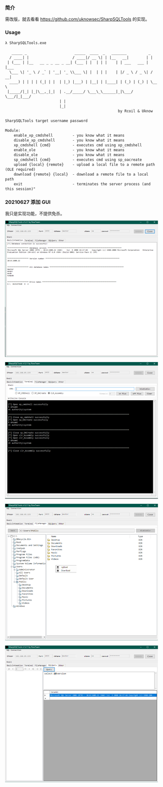 ### 简介

需改版，就去看看 https://github.com/uknowsec/SharpSQLTools 的实现。

##### 

### Usage

```
λ SharpSQLTools.exe

   _____ _                      _____  ____  _   _______          _     
  / ____| |                    / ____|/ __ \| | |__   __|        | |    
 | (___ | |__   __ _ _ __ _ __| (___ | |  | | |    | | ___   ___ | |___ 
  \___ \| '_ \ / _` | '__| '_ \\___ \| |  | | |    | |/ _ \ / _ \| / __|
  ____) | | | | (_| | |  | |_) |___) | |__| | |____| | (_) | (_) | \__ \
 |_____/|_| |_|\__,_|_|  | .__/_____/ \___\_\______|_|\___/ \___/|_|___/
                         | |                                            
                         |_|                              
                                                    by Rcoil & Uknow

SharpSQLTools target username password

Module:
    enable_xp_cmdshell         - you know what it means
    disable_xp_cmdshell        - you know what it means
    xp_cmdshell {cmd}          - executes cmd using xp_cmdshell
    enable_ole                 - you know what it means
    disable_ole                - you know what it means
    sp_cmdshell {cmd}          - executes cmd using sp_oacreate
    upload {local} {remote}    - upload a local file to a remote path (OLE required)
    download {remote} {local}  - download a remote file to a local path
    exit                       - terminates the server process (and this session)"

```



### 20210627 添加 GUI

我只是实现功能，不提供免杀。

![](./image/blog_2021-06-19_13-51-03.png)

![](./image/blog_2021-06-19_13-52-10.png)

![](./image/blog_2021-06-19_13-52-44.png)

![](./image/blog_2021-06-19_13-52-59.png)
